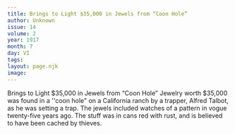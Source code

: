 ```yaml
---
title: Brings to Light $35,000 in Jewels from “Coon Hole”
author: Unknown
issue: 14
volume: 2
year: 1917
month: 7
day: VI
tags:
layout: page.njk
image:
---
```

Brings to Light $35,000 in Jewels from “Coon Hole”   Jewelry worth $35,000 was found in a ''coon hole" on a California ranch by a trapper, Alfred Talbot, as he was setting a trap. The jewels included watches of a pattern in vogue twenty-five years ago. The stuff was in cans red with rust, and is believed to have been cached by thieves.   




